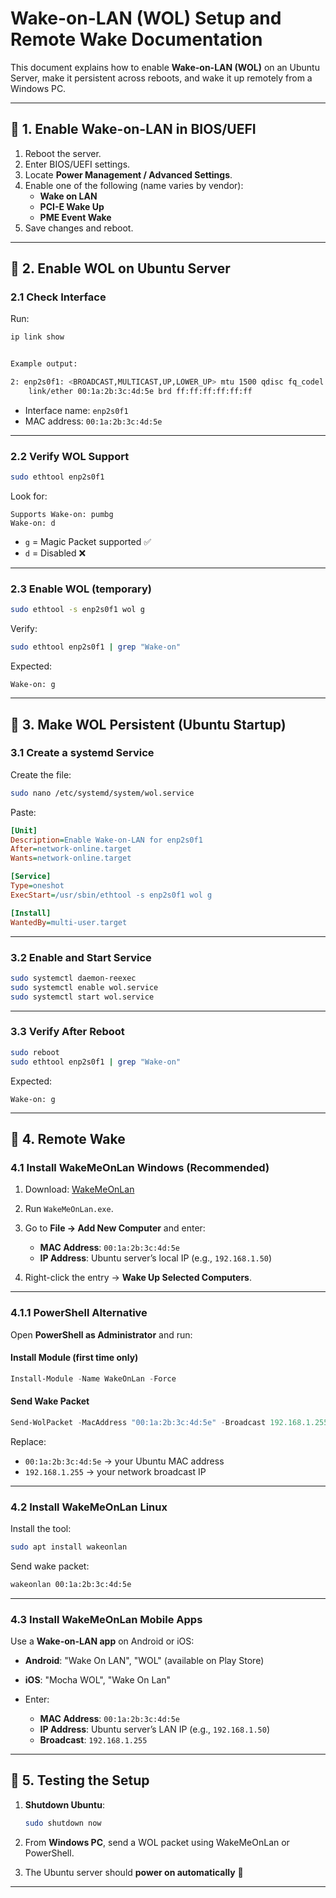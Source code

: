 # Wake-on-LAN (WOL) Setup and Remote Wake Documentation

This document explains how to enable **Wake-on-LAN (WOL)** on an Ubuntu Server, make it persistent across reboots, and wake it up remotely from a Windows PC.

---

## 📌 1. Enable Wake-on-LAN in BIOS/UEFI
1. Reboot the server.
2. Enter BIOS/UEFI settings.
3. Locate **Power Management / Advanced Settings**.
4. Enable one of the following (name varies by vendor):
   - **Wake on LAN**
   - **PCI-E Wake Up**
   - **PME Event Wake**
5. Save changes and reboot.

---

## 📌 2. Enable WOL on Ubuntu Server

### 2.1 Check Interface
Run:
```bash
ip link show


Example output:

2: enp2s0f1: <BROADCAST,MULTICAST,UP,LOWER_UP> mtu 1500 qdisc fq_codel state UP mode DEFAULT group default qlen 1000
    link/ether 00:1a:2b:3c:4d:5e brd ff:ff:ff:ff:ff:ff
```

* Interface name: `enp2s0f1`
* MAC address: `00:1a:2b:3c:4d:5e`

---

### 2.2 Verify WOL Support

```bash
sudo ethtool enp2s0f1
```

Look for:

```
Supports Wake-on: pumbg
Wake-on: d
```

* `g` = Magic Packet supported ✅
* `d` = Disabled ❌

---

### 2.3 Enable WOL (temporary)

```bash
sudo ethtool -s enp2s0f1 wol g
```

Verify:

```bash
sudo ethtool enp2s0f1 | grep "Wake-on"
```

Expected:

```
Wake-on: g
```

---

## 📌 3. Make WOL Persistent (Ubuntu Startup)

### 3.1 Create a systemd Service

Create the file:

```bash
sudo nano /etc/systemd/system/wol.service
```

Paste:

```ini
[Unit]
Description=Enable Wake-on-LAN for enp2s0f1
After=network-online.target
Wants=network-online.target

[Service]
Type=oneshot
ExecStart=/usr/sbin/ethtool -s enp2s0f1 wol g

[Install]
WantedBy=multi-user.target
```

---

### 3.2 Enable and Start Service

```bash
sudo systemctl daemon-reexec
sudo systemctl enable wol.service
sudo systemctl start wol.service
```

---

### 3.3 Verify After Reboot

```bash
sudo reboot
sudo ethtool enp2s0f1 | grep "Wake-on"
```

Expected:

```
Wake-on: g
```

---

## 📌 4. Remote Wake

### 4.1 Install WakeMeOnLan Windows (Recommended)

1. Download: [WakeMeOnLan](https://www.nirsoft.net/utils/wake_on_lan.html)
2. Run `WakeMeOnLan.exe`.
3. Go to **File → Add New Computer** and enter:

   * **MAC Address**: `00:1a:2b:3c:4d:5e`
   * **IP Address**: Ubuntu server’s local IP (e.g., `192.168.1.50`)
4. Right-click the entry → **Wake Up Selected Computers**.

---

### 4.1.1 PowerShell Alternative

Open **PowerShell as Administrator** and run:

#### Install Module (first time only)

```powershell
Install-Module -Name WakeOnLan -Force
```

#### Send Wake Packet

```powershell
Send-WolPacket -MacAddress "00:1a:2b:3c:4d:5e" -Broadcast 192.168.1.255
```

Replace:

* `00:1a:2b:3c:4d:5e` → your Ubuntu MAC address
* `192.168.1.255` → your network broadcast IP

---

### 4.2 Install WakeMeOnLan Linux

Install the tool:

```bash
sudo apt install wakeonlan
```

Send wake packet:

```bash
wakeonlan 00:1a:2b:3c:4d:5e
```

---

### 4.3 Install WakeMeOnLan Mobile Apps

Use a **Wake-on-LAN app** on Android or iOS:

* **Android**: "Wake On LAN", "WOL" (available on Play Store)
* **iOS**: "Mocha WOL", "Wake On Lan"
* Enter:

  * **MAC Address**: `00:1a:2b:3c:4d:5e`
  * **IP Address**: Ubuntu server’s LAN IP (e.g., `192.168.1.50`)
  * **Broadcast**: `192.168.1.255`

---

## 📌 5. Testing the Setup

1. **Shutdown Ubuntu**:

   ```bash
   sudo shutdown now
   ```
2. From **Windows PC**, send a WOL packet using WakeMeOnLan or PowerShell.
3. The Ubuntu server should **power on automatically** 🎉

---



